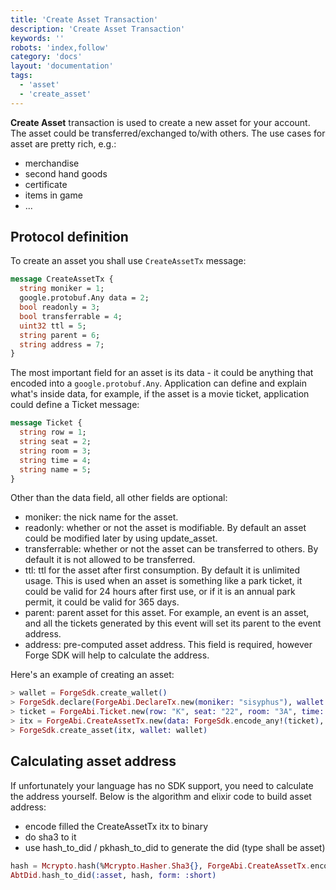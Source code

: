 ```yaml
---
title: 'Create Asset Transaction'
description: 'Create Asset Transaction'
keywords: ''
robots: 'index,follow'
category: 'docs'
layout: 'documentation'
tags:
  - 'asset'
  - 'create_asset'
---
```


**Create Asset** transaction is used to create a new asset for your account. The asset could be transferred/exchanged to/with others. The use cases for asset are pretty rich, e.g.:

- merchandise
- second hand goods
- certificate
- items in game
- ...

## Protocol definition

To create an asset you shall use `CreateAssetTx` message:

```proto
message CreateAssetTx {
  string moniker = 1;
  google.protobuf.Any data = 2;
  bool readonly = 3;
  bool transferrable = 4;
  uint32 ttl = 5;
  string parent = 6;
  string address = 7;
}
```

The most important field for an asset is its data - it could be anything that encoded into a `google.protobuf.Any`. Application can define and explain what's inside data, for example, if the asset is a movie ticket, application could define a Ticket message:

```proto
message Ticket {
  string row = 1;
  string seat = 2;
  string room = 3;
  string time = 4;
  string name = 5;
}
```

Other than the data field, all other fields are optional:

- moniker: the nick name for the asset.
- readonly: whether or not the asset is modifiable. By default an asset could be modified later by using update_asset.
- transferrable: whether or not the asset can be transferred to others. By default it is not allowed to be transferred.
- ttl: ttl for the asset after first consumption. By default it is unlimited usage. This is used when an asset is something like a park ticket, it could be valid for 24 hours after first use, or if it is an annual park permit, it could be valid for 365 days.
- parent: parent asset for this asset. For example, an event is an asset, and all the tickets generated by this event will set its parent to the event address.
- address: pre-computed asset address. This field is required, however Forge SDK will help to calculate the address.

Here's an example of creating an asset:

```elixir
> wallet = ForgeSdk.create_wallet()
> ForgeSdk.declare(ForgeAbi.DeclareTx.new(moniker: "sisyphus"), wallet: wallet)
> ticket = ForgeAbi.Ticket.new(row: "K", seat: "22", room: "3A", time: "03/04/2019 11:00am PST", name: "Avengers: Endgame")
> itx = ForgeAbi.CreateAssetTx.new(data: ForgeSdk.encode_any!(ticket), readonly: true, transferrable: true, ttl: 7200)
> ForgeSdk.create_asset(itx, wallet: wallet)
```

## Calculating asset address

If unfortunately your language has no SDK support, you need to calculate the address yourself. Below is the algorithm and elixir code to build asset address:

- encode filled the CreateAssetTx itx to binary
- do sha3 to it
- use hash_to_did / pkhash_to_did to generate the did (type shall be asset)

```elixir
hash = Mcrypto.hash(%Mcrypto.Hasher.Sha3{}, ForgeAbi.CreateAssetTx.encode(itx))
AbtDid.hash_to_did(:asset, hash, form: :short)
```
